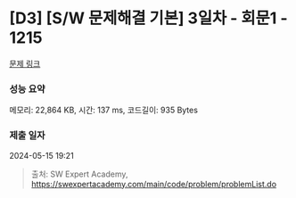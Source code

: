 # [D3] [S/W 문제해결 기본] 3일차 - 회문1 - 1215 

[문제 링크](https://swexpertacademy.com/main/code/problem/problemDetail.do?contestProbId=AV14QpAaAAwCFAYi) 

### 성능 요약

메모리: 22,864 KB, 시간: 137 ms, 코드길이: 935 Bytes

### 제출 일자

2024-05-15 19:21



> 출처: SW Expert Academy, https://swexpertacademy.com/main/code/problem/problemList.do